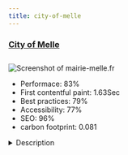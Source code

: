 ```yaml
---
title: city-of-melle
---
```


<div style="height: 3rem">
  <a href="https://mairie-melle.fr"><h3>City of Melle</h3></a>
</div>
<img loading="lazy" src="/images/thumbs/mairie-melle.fr.jpg" alt="Screenshot of mairie-melle.fr" />
<ul>
  <li>Performace: 83%</li>
  <li>
    First contentful paint:
    1.63Sec
  </li>
  <li>Best practices: 79%</li>
  <li>Accessibility: 77%</li>
  <li>SEO: 96%</li>
  <li>carbon footprint: 0.081</li>
</ul>
<details>
  <summary>Description</summary>
  <p>Website for the city of melle (France) in 2016. Different kinds of news, directory, newsletter...

It's must be updated by the towncouncilTemplate is an original creation.
We work with RGAA/WCAAG rules in mind but hard to implement with already mades modules there is a lot of improvment there.
Responsive design with 3 menus.
Automatic backup.
A team trained on Internet redaction specificity.
Nice SEO optimisation.</p>
</details>

